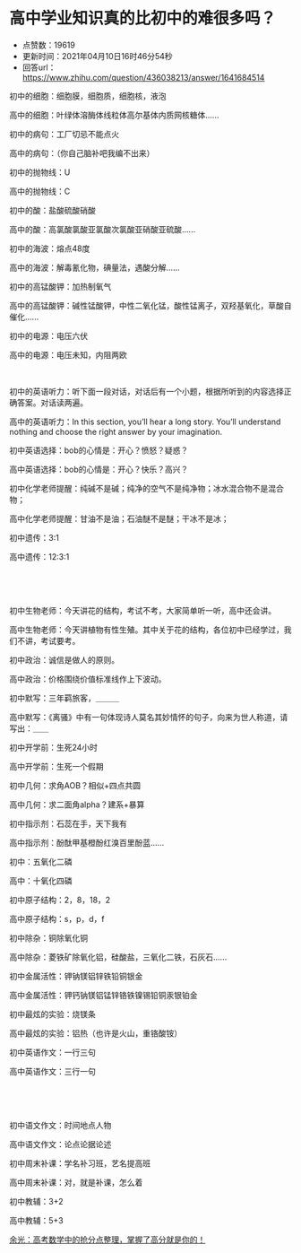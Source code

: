 # 高中学业知识真的比初中的难很多吗？
- 点赞数：19619
- 更新时间：2021年04月10日16时46分54秒
- 回答url：https://www.zhihu.com/question/436038213/answer/1641684514
<body>
 <p data-pid="t1nFxCzw">初中的细胞：细胞膜，细胞质，细胞核，液泡<br></p>
 <p data-pid="-9LyRonW">高中的细胞：叶绿体溶酶体线粒体高尔基体内质网核糖体......</p>
 <p data-pid="eC81FMrz">初中的病句：工厂切忌不能点火</p>
 <p data-pid="UMZL1aEM">高中的病句：（你自己脑补吧我编不出来）</p>
 <p data-pid="mNegFJgF">初中的抛物线：U</p>
 <p data-pid="49i9Jl15">高中的抛物线：C</p>
 <p data-pid="X2xe-iR1">初中的酸：盐酸硫酸硝酸</p>
 <p data-pid="5bKgzr3x">高中的酸：高氯酸氯酸亚氯酸次氯酸亚硝酸亚硫酸......</p>
 <p data-pid="qdUJlhqc">初中的海波：熔点48度</p>
 <p data-pid="cC1N6x2u">高中的海波：解毒氰化物，碘量法，遇酸分解......</p>
 <p data-pid="e0SHrWWP">初中的高锰酸钾：加热制氧气</p>
 <p data-pid="fS-6diib">高中的高锰酸钾：碱性锰酸钾，中性二氧化锰，酸性锰离子，双羟基氧化，草酸自催化......</p>
 <p data-pid="L-Pk2rkS">初中的电源：电压六伏</p>
 <p data-pid="61B2WD8H">高中的电源：电压未知，内阻两欧</p>
 <p class="ztext-empty-paragraph"><br></p>
 <p data-pid="y14lw_SB">初中的英语听力：听下面一段对话，对话后有一个小题，根据所听到的内容选择正确答案。对话读两遍。</p>
 <p data-pid="wgh9vJQr">高中的英语听力：In this section, you’ll hear a long story. You’ll understand nothing and choose the right answer by your imagination.</p>
 <p data-pid="e1TCI4TE">初中英语选择：bob的心情是：开心？愤怒？疑惑？</p>
 <p data-pid="aduMD3RH">高中英语选择：bob的心情是：开心？快乐？高兴？</p>
 <p data-pid="P6GtjTv5">初中化学老师提醒：纯碱不是碱；纯净的空气不是纯净物；冰水混合物不是混合物；</p>
 <p data-pid="0HA8LABs">高中化学老师提醒：甘油不是油；石油醚不是醚；干冰不是冰；</p>
 <p data-pid="h0RJC-vo">初中遗传：3:1</p>
 <p data-pid="D8EpajzF">高中遗传：12:3:1</p>
 <p class="ztext-empty-paragraph"><br></p>
 <p class="ztext-empty-paragraph"><br></p>
 <p data-pid="Ef0kHTS8">初中生物老师：今天讲花的结构，考试不考，大家简单听一听，高中还会讲。</p>
 <p data-pid="RNziESLL">高中生物老师：今天讲植物有性生殖。其中关于花的结构，各位初中已经学过，我们不讲，考试要考。</p>
 <p data-pid="KEKhpmWF">初中政治：诚信是做人的原则。</p>
 <p data-pid="8Qb89Hwh">高中政治：价格围绕价值标准线作上下波动。</p>
 <p data-pid="XbngFPcv">初中默写：三年羁旅客，＿＿＿</p>
 <p data-pid="NWgCm1aU">高中默写：《离骚》中有一句体现诗人莫名其妙情怀的句子，向来为世人称道，请写出：＿＿</p>
 <p data-pid="jmrkkGFR">初中开学前：生死24小时</p>
 <p data-pid="aiTHeRo1">高中开学前：生死一个假期</p>
 <p data-pid="GCvNBZLQ">初中几何：求角AOB？相似+四点共圆</p>
 <p data-pid="MRHKsaMy">高中几何：求二面角alpha？建系+暴算</p>
 <p data-pid="6woInfmJ">初中指示剂：石蕊在手，天下我有</p>
 <p data-pid="-3ZAZnT-">高中指示剂：酚酞甲基橙酚红溴百里酚蓝......</p>
 <p data-pid="axEDNJGF">初中：五氧化二磷</p>
 <p data-pid="fV2-vPs4">高中：十氧化四磷</p>
 <p data-pid="s701zNeM">初中原子结构：2，8，18，2</p>
 <p data-pid="k5aFKENG">高中原子结构：s，p，d，f</p>
 <p data-pid="P5K_ocBp">初中除杂：铜除氧化铜</p>
 <p data-pid="n-ECfuM7">高中除杂：菱铁矿除氧化铝，硅酸盐，三氧化二铁，石灰石......</p>
 <p data-pid="LmCwzpvz">初中金属活性：钾钠镁铝锌铁铅铜银金</p>
 <p data-pid="boCBKhsG">高中金属活性：钾钙钠镁铝锰锌铬铁镍锡铅铜汞银铂金</p>
 <p data-pid="lHAYfKxq">初中最炫的实验：烧镁条</p>
 <p data-pid="B7TwhKmo">高中最炫的实验：铝热（也许是火山，重铬酸铵）</p>
 <p data-pid="7oj8Sb_r">初中英语作文：一行三句</p>
 <p data-pid="fHOdPgKo">高中英语作文：三行一句</p>
 <p class="ztext-empty-paragraph"><br></p>
 <p class="ztext-empty-paragraph"><br></p>
 <p data-pid="hrMwthkM">初中语文作文：时间地点人物</p>
 <p data-pid="l6YqiGXC">高中语文作文：论点论据论述</p>
 <p data-pid="XrGrhqQM">初中周末补课：学名补习班，艺名提高班</p>
 <p data-pid="LtF6cuKu">高中周末补课：对，就是补课，怎么着</p>
 <p data-pid="FamQyGr0">初中教辅：3+2</p>
 <p data-pid="ZHI0-zfI">高中教辅：5+3</p><a href="https://zhuanlan.zhihu.com/p/363219776" data-draft-node="block" data-draft-type="link-card" data-image="https://pic4.zhimg.com/v2-66e489393c65bf56bf70c18aac73b817_180x120.jpg" data-image-width="800" data-image-height="450" class="internal">余光：高考数学中的抢分点整理，掌握了高分就是你的！</a>
 <p></p>
</body>